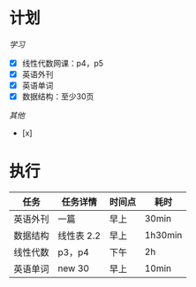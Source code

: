 # **计划**
*学习*
- [x] 线性代数网课：p4，p5
- [x] 英语外刊
- [x] 英语单词
- [x] 数据结构：至少30页

*其他*
- [x] 

# **执行**

| 任务   | 任务详情    | 时间点 | 耗时      |
| ---- | ------- | --- | ------- |
| 英语外刊 | 一篇      | 早上  | 30min   |
| 数据结构 | 线性表 2.2 | 早上  | 1h30min |
| 线性代数 | p3，p4   | 下午  | 2h      |
| 英语单词 | new 30  | 早上  | 10min   |

